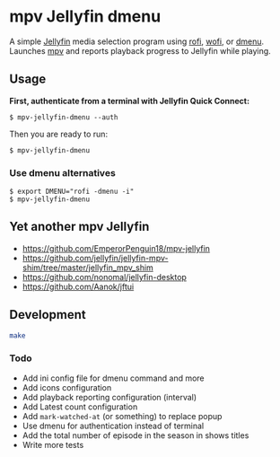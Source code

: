 # mpv Jellyfin dmenu

A simple [Jellyfin] media selection program using [rofi], [wofi], or
[dmenu]. Launches [mpv] and reports playback progress to Jellyfin while playing.

## Usage

**First, authenticate from a terminal with Jellyfin Quick Connect:**

```console
$ mpv-jellyfin-dmenu --auth
```

Then you are ready to run:

```console
$ mpv-jellyfin-dmenu
```

### Use dmenu alternatives

```console
$ export DMENU="rofi -dmenu -i"
$ mpv-jellyfin-dmenu
```

[Jellyfin]: https://jellyfin.org/
[mpv]: https://mpv.io/
[dmenu]: https://tools.suckless.org/dmenu
[rofi]: https://davatorium.github.io/rofi
[wofi]: https://hg.sr.ht/~scoopta/wofi

## Yet another mpv Jellyfin

- https://github.com/EmperorPenguin18/mpv-jellyfin
- https://github.com/jellyfin/jellyfin-mpv-shim/tree/master/jellyfin_mpv_shim
- https://github.com/nonomal/jellyfin-desktop
- https://github.com/Aanok/jftui

## Development

```sh
make
```

### Todo

- Add ini config file for dmenu command and more
- Add icons configuration
- Add playback reporting configuration (interval)
- Add Latest count configuration
- Add `mark-watched-at` (or something) to replace popup
- Use dmenu for authentication instead of terminal
- Add the total number of episode in the season in shows titles
- Write more tests
